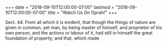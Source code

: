 +++
date = "2018-09-10T12:00:00-07:00"
lastmod = "2018-09-10T12:00:00-07:00"
title = "Watch Us On Oprah!"
+++

Sect. 44. From all which it is evident, that though the things of nature are
given in common, yet man, by being master of himself, and proprietor of his own
person, and the actions or labour of it, had still in himself the great
foundation of property; and that, which made
